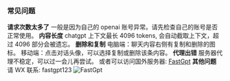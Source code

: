 ### 常见问题

**请求次数太多了**
一般是因为自己的 openai 账号异常。请先检查自己的账号是否正常使用。
**内容长度**
chatgpt 上下文最长 4096 tokens, 会自动截取上下文，超过 4096 部分会被遗忘。
**删除和复制**
电脑端：聊天内容右侧有复制和删除的图标。
移动端：点击对话头像，可以选择复制或删除该条内容。
**代理出错**
服务器代理不稳定，可以过一会儿再尝试。 或者可以访问国外服务器: [FastGpt](https://fastgpt.run/)
**其他问题**
请 WX 联系: fastgpt123
![FastGpt](/imgs/wx300.jpg)
